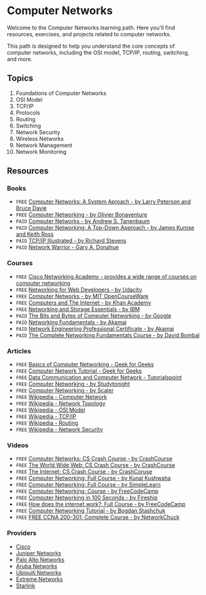 # Computer Networks

Welcome to the Computer Networks learning path. Here you'll find resources, exercises, and projects related to computer networks.

This path is designed to help you understand the core concepts of computer networks, including the OSI model, TCP/IP, routing, switching, and more.

## Topics

1. Foundations of Computer Networks
2. OSI Model
3. TCP/IP
4. Protocols
5. Routing
6. Switching
7. Network Security
8. Wireless Networks
9. Network Management
10. Network Monitoring

## Resources

### Books

- `FREE` [Computer Networks: A System Aproach - by Larry Peterson and Bruce Davie](https://book.systemsapproach.org/)
- `FREE` [Computer Networking - by Olivier Bonaventure](https://www.computer-networking.info/)
- `PAID` [Computer Networks - by Andrew S. Tanenbaum](https://www.amazon.com/dp/0132126958/)
- `PAID` [Computer Networking: A Top-Down Approach - by James Kurose and Keith Ross](https://www.amazon.com/dp/0133594149)
- `PAID` [TCP/IP Illustrated - by Richard Stevens](https://www.amazon.com/dp/0201633469)
- `PAID` [Network Warrior - Gary A. Donahue](https://www.amazon.com/dp/1449387861)

### Courses

- `FREE` [Cisco Networking Academy - provides a wide range of courses on computer networking](https://www.netacad.com/)
- `FREE` [Networking for Web Developers - by Udacity](https://www.udacity.com/course/networking-for-web-developers--ud256)
- `FREE` [Computer Networks - by MIT OpenCourseWare](https://ocw.mit.edu/courses/6-829-computer-networks-fall-2002/)
- `FREE` [Computers and The Internet - by Khan Academy](https://www.khanacademy.org/computing/computers-and-internet/)
- `FREE` [Networking and Storage Essentials - by IBM](https://www.edx.org/learn/computer-networking/ibm-networking-and-storage-essentials)
- `PAID` [The Bits and Bytes of Computer Networking - by Google](https://www.coursera.org/learn/computer-networking)
- `PAID` [Networking Fundamentals - by Akamai](https://www.coursera.org/learn/akamai-networking)
- `PAID` [Network Engineering Professional Certificate - by Akamai](https://www.coursera.org/professional-certificates/akamai-network-engineering)
- `PAID` [The Complete Networking Fundamentals Course - by David Bombal](https://www.udemy.com/course/complete-networking-fundamentals-course-ccna-start/)

### Articles

- `FREE` [Basics of Computer Networking - Geek for Geeks](https://www.geeksforgeeks.org/basics-computer-networking/)
- `FREE` [Computer Network Tutorial - Geek for Geeks](https://www.geeksforgeeks.org/computer-network-tutorials/)
- `FREE` [Data Communication and Computer Network - Tutorialspoint](https://www.tutorialspoint.com/data_communication_computer_network)
- `FREE` [Computer Networking - by Studytonight](https://www.studytonight.com/computer-networks/)
- `FREE` [Computer Networking - by Scaler](https://www.scaler.com/topics/computer-network/)
- `FREE` [Wikipedia - Computer Network](https://en.wikipedia.org/wiki/Computer_network)
- `FREE` [Wikipedia - Network Topology](https://en.wikipedia.org/wiki/Network_topology)
- `FREE` [Wikipedia - OSI Model](https://en.wikipedia.org/wiki/OSI_model)
- `FREE` [Wikipedia - TCP/IP](https://en.wikipedia.org/wiki/Internet_protocol_suite)
- `FREE` [Wikipedia - Routing](https://en.wikipedia.org/wiki/Routing)
- `FREE` [Wikipedia - Network Security](https://en.wikipedia.org/wiki/Network_security)

### Videos

- `FREE` [Computer Networks: CS Crash Course - by CrashCourse](https://youtu.be/3QhU9jd03a0)
- `FREE` [The World Wide Web: CS Crash Course - by CrashCourse](https://youtu.be/guvsH5OFizE)
- `FREE` [The Internet: CS Crash Course - by CrashCoruse](https://youtu.be/AEaKrq3SpW8)
- `FREE` [Computer Networking: Full Course - by Kunal Kushwaha](https://youtu.be/IPvYjXCsTg8)
- `FREE` [Computer Networking: Full Course - by SimpleLearn](https://youtu.be/fErDcUtd8fA)
- `FREE` [Computer Networking: Course - by FreeCodeCamp](https://youtu.be/qiQR5rTSshw)
- `FREE` [Computer Networking in 100 Seconds - by Fireship](https://youtu.be/keeqnciDVOo)
- `FREE` [How does the internet work?: Full Course - by FreeCodeCamp](https://youtu.be/zN8YNNHcaZc)
- `FREE` [Computer Networking Tutorial - by Bogdan Stashchuk](https://youtu.be/PhjHXeMNpp8)
- `FREE` [FREE CCNA 200-301: Complete Course - by NetworkChuck](https://youtube.com/playlist?list=PLIhvC56v63IJVXv0GJcl9vO5Z6znCVb1P)

### Providers

- [Cisco](https://www.cisco.com/)
- [Juniper Networks](https://www.juniper.net/)
- [Palo Alto Networks](https://www.paloaltonetworks.com/)
- [Aruba Networks](https://www.arubanetworks.com/)
- [Ubiquiti Networks](https://www.ui.com/)
- [Extreme Networks](https://www.extremenetworks.com/)
- [Starlink](https://www.starlink.com/)
